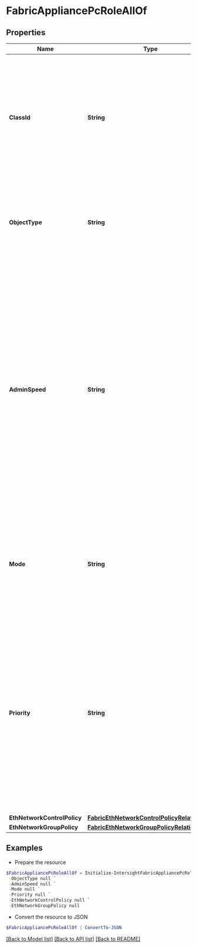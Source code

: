 # FabricAppliancePcRoleAllOf
## Properties

Name | Type | Description | Notes
------------ | ------------- | ------------- | -------------
**ClassId** | **String** | The fully-qualified name of the instantiated, concrete type. This property is used as a discriminator to identify the type of the payload when marshaling and unmarshaling data. | [default to "fabric.AppliancePcRole"]
**ObjectType** | **String** | The fully-qualified name of the instantiated, concrete type. The value should be the same as the &#39;ClassId&#39; property. | [default to "fabric.AppliancePcRole"]
**AdminSpeed** | **String** | Admin configured speed for the port channel. * &#x60;Auto&#x60; - Admin configurable speed AUTO ( default ). * &#x60;1Gbps&#x60; - Admin configurable speed 1Gbps. * &#x60;10Gbps&#x60; - Admin configurable speed 10Gbps. * &#x60;25Gbps&#x60; - Admin configurable speed 25Gbps. * &#x60;40Gbps&#x60; - Admin configurable speed 40Gbps. * &#x60;100Gbps&#x60; - Admin configurable speed 100Gbps. | [optional] [default to "Auto"]
**Mode** | **String** | Port mode to be set on the appliance port-channel. * &#x60;trunk&#x60; - Trunk Mode Switch Port Type. * &#x60;access&#x60; - Access Mode Switch Port Type. | [optional] [default to "trunk"]
**Priority** | **String** | The &#39;name&#39; of the System QoS Class. * &#x60;Best Effort&#x60; - QoS Priority for Best-effort traffic. * &#x60;FC&#x60; - QoS Priority for FC traffic. * &#x60;Platinum&#x60; - QoS Priority for Platinum traffic. * &#x60;Gold&#x60; - QoS Priority for Gold traffic. * &#x60;Silver&#x60; - QoS Priority for Silver traffic. * &#x60;Bronze&#x60; - QoS Priority for Bronze traffic. | [optional] [default to "Best Effort"]
**EthNetworkControlPolicy** | [**FabricEthNetworkControlPolicyRelationship**](FabricEthNetworkControlPolicyRelationship.md) |  | [optional] 
**EthNetworkGroupPolicy** | [**FabricEthNetworkGroupPolicyRelationship**](FabricEthNetworkGroupPolicyRelationship.md) |  | [optional] 

## Examples

- Prepare the resource
```powershell
$FabricAppliancePcRoleAllOf = Initialize-IntersightFabricAppliancePcRoleAllOf  -ClassId null `
 -ObjectType null `
 -AdminSpeed null `
 -Mode null `
 -Priority null `
 -EthNetworkControlPolicy null `
 -EthNetworkGroupPolicy null
```

- Convert the resource to JSON
```powershell
$FabricAppliancePcRoleAllOf | ConvertTo-JSON
```

[[Back to Model list]](../README.md#documentation-for-models) [[Back to API list]](../README.md#documentation-for-api-endpoints) [[Back to README]](../README.md)

